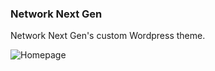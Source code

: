 ### Network Next Gen
Network Next Gen's custom Wordpress theme.

  ![Homepage](/dist/img/www.networknextgen.com_.png?raw=true "Screenshot of the Network Next Gen homepage")